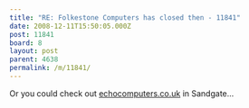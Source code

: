 ```yaml
---
title: "RE: Folkestone Computers has closed then - 11841"
date: 2008-12-11T15:50:05.000Z
post: 11841
board: 8
layout: post
parent: 4638
permalink: /m/11841/
---
```

Or you could check out <a rel="nofollow noopener" href="http://www.echocomputers.co.uk">echocomputers.co.uk</a> in Sandgate...
